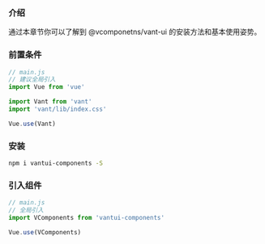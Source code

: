 ### 介绍

通过本章节你可以了解到 @vcomponetns/vant-ui 的安装方法和基本使用姿势。

### 前置条件

```js
// main.js
// 建议全局引入
import Vue from 'vue'

import Vant from 'vant'
import 'vant/lib/index.css'

Vue.use(Vant)
```

### 安装

```bash
npm i vantui-components -S
```

### 引入组件

```js
// main.js
// 全局引入
import VComponents from 'vantui-components'

Vue.use(VComponents)
```